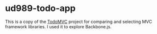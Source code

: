 # ud989-todo-app

This is a copy of the [TodoMVC](http://todomvc.com/) project for comparing and selecting MVC framework libraries. I used it to explore Backbone.js.
